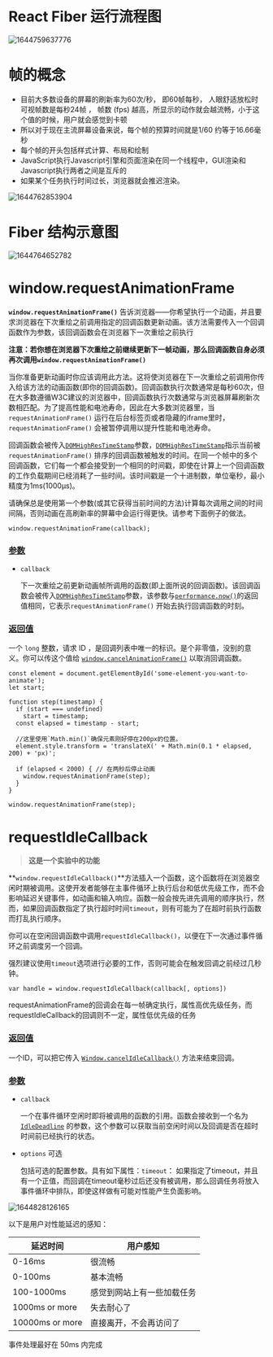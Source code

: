 # React Fiber 运行流程图

![1644759637776](README.assets/1644759637776.png)

# 帧的概念

- 目前大多数设备的屏幕的刷新率为60次/秒， 即60帧每秒， 人眼舒适放松时可视帧数是每秒24帧 ， 帧数 (fps) 越高，所显示的动作就会越流畅，小于这个值的时候，用户就会感觉到卡顿
- 所以对于现在主流屏幕设备来说，每个帧的预算时间就是1/60 约等于16.66毫秒
- 每个帧的开头包括样式计算、布局和绘制
- JavaScript执行Javascript引擎和页面渲染在同一个线程中，GUI渲染和Javascript执行两者之间是互斥的
- 如果某个任务执行时间过长，浏览器就会推迟渲染。

![1644762853904](README.assets/1644762853904.png)

# Fiber 结构示意图

![1644764652782](README.assets/1644764652782.png)

# window.requestAnimationFrame

**`window.requestAnimationFrame()`** 告诉浏览器——你希望执行一个动画，并且要求浏览器在下次重绘之前调用指定的回调函数更新动画。该方法需要传入一个回调函数作为参数，该回调函数会在浏览器下一次重绘之前执行

**注意：若你想在浏览器下次重绘之前继续更新下一帧动画，那么回调函数自身必须再次调用`window.requestAnimationFrame()`**

当你准备更新动画时你应该调用此方法。这将使浏览器在下一次重绘之前调用你传入给该方法的动画函数(即你的回调函数)。回调函数执行次数通常是每秒60次，但在大多数遵循W3C建议的浏览器中，回调函数执行次数通常与浏览器屏幕刷新次数相匹配。为了提高性能和电池寿命，因此在大多数浏览器里，当`requestAnimationFrame()` 运行在后台标签页或者隐藏的iframe里时，`requestAnimationFrame()` 会被暂停调用以提升性能和电池寿命。

回调函数会被传入[`DOMHighResTimeStamp`](https://developer.mozilla.org/zh-CN/docs/Web/API/DOMHighResTimeStamp)参数，[`DOMHighResTimeStamp`](https://developer.mozilla.org/zh-CN/docs/Web/API/DOMHighResTimeStamp)指示当前被 `requestAnimationFrame()` 排序的回调函数被触发的时间。在同一个帧中的多个回调函数，它们每一个都会接受到一个相同的时间戳，即使在计算上一个回调函数的工作负载期间已经消耗了一些时间。该时间戳是一个十进制数，单位毫秒，最小精度为1ms(1000μs)。

请确保总是使用第一个参数(或其它获得当前时间的方法)计算每次调用之间的时间间隔，否则动画在高刷新率的屏幕中会运行得更快。请参考下面例子的做法。



```
window.requestAnimationFrame(callback);
```

### [参数](https://developer.mozilla.org/zh-CN/docs/Web/API/Window/requestAnimationFrame#parameters)

- `callback`

  下一次重绘之前更新动画帧所调用的函数(即上面所说的回调函数)。该回调函数会被传入[`DOMHighResTimeStamp`](https://developer.mozilla.org/zh-CN/docs/Web/API/DOMHighResTimeStamp)参数，该参数与[`performance.now()`](https://developer.mozilla.org/zh-CN/docs/Web/API/Performance/now)的返回值相同，它表示`requestAnimationFrame()` 开始去执行回调函数的时刻。

### [返回值](https://developer.mozilla.org/zh-CN/docs/Web/API/Window/requestAnimationFrame#返回值)

一个 `long` 整数，请求 ID ，是回调列表中唯一的标识。是个非零值，没别的意义。你可以传这个值给 [`window.cancelAnimationFrame()`](https://developer.mozilla.org/zh-CN/docs/Web/API/Window/cancelAnimationFrame) 以取消回调函数。

```
const element = document.getElementById('some-element-you-want-to-animate');
let start;

function step(timestamp) {
  if (start === undefined)
    start = timestamp;
  const elapsed = timestamp - start;

  //这里使用`Math.min()`确保元素刚好停在200px的位置。
  element.style.transform = 'translateX(' + Math.min(0.1 * elapsed, 200) + 'px)';

  if (elapsed < 2000) { // 在两秒后停止动画
    window.requestAnimationFrame(step);
  }
}

window.requestAnimationFrame(step);
```

# requestIdleCallback

>  **这是一个实验中的功能** 

​	**`window.requestIdleCallback()`**方法插入一个函数，这个函数将在浏览器空闲时期被调用。这使开发者能够在主事件循环上执行后台和低优先级工作，而不会影响延迟关键事件，如动画和输入响应。函数一般会按先进先调用的顺序执行，然而，如果回调函数指定了执行超时时间`timeout`，则有可能为了在超时前执行函数而打乱执行顺序。

你可以在空闲回调函数中调用`requestIdleCallback()`，以便在下一次通过事件循环之前调度另一个回调。

强烈建议使用`timeout`选项进行必要的工作，否则可能会在触发回调之前经过几秒钟。

```
var handle = window.requestIdleCallback(callback[, options])
```

requestAnimationFrame的回调会在每一帧确定执行，属性高优先级任务，而requestIdleCallback的回调则不一定，属性低优先级的任务

### [返回值](https://developer.mozilla.org/zh-CN/docs/Web/API/Window/requestIdleCallback#返回值)

一个ID，可以把它传入 [`Window.cancelIdleCallback()`](https://developer.mozilla.org/zh-CN/docs/Web/API/Window/cancelIdleCallback) 方法来结束回调。

### [参数](https://developer.mozilla.org/zh-CN/docs/Web/API/Window/requestIdleCallback#参数)

- `callback`

  一个在事件循环空闲时即将被调用的函数的引用。函数会接收到一个名为 [`IdleDeadline`](https://developer.mozilla.org/zh-CN/docs/Web/API/IdleDeadline) 的参数，这个参数可以获取当前空闲时间以及回调是否在超时时间前已经执行的状态。

- `options` 可选

  包括可选的配置参数。具有如下属性：`timeout`： 如果指定了timeout，并且有一个正值，而回调在timeout毫秒过后还没有被调用，那么回调任务将放入事件循环中排队，即使这样做有可能对性能产生负面影响。

![1644828126165](README.assets/1644828126165.png)



以下是用户对性能延迟的感知：

| 延迟时间        | 用户感知                   |
| --------------- | -------------------------- |
| 0-16ms          | 很流畅                     |
| 0-100ms         | 基本流畅                   |
| 100-1000ms      | 感觉到网站上有一些加载任务 |
| 1000ms or more  | 失去耐心了                 |
| 10000ms or more | 直接离开，不会再访问了     |

事件处理最好在 50ms 内完成